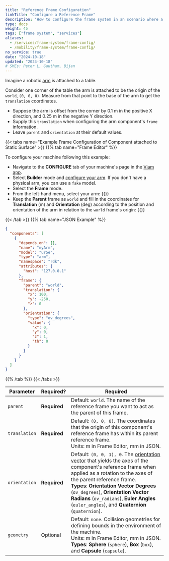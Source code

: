 ```yaml
---
title: "Reference Frame Configuration"
linkTitle: "Configure a Reference Frame"
description: "How to configure the frame system in an scenario where a component is fixed to a static object."
type: docs
weight: 45
tags: ["frame system", "services"]
aliases:
  - /services/frame-system/frame-config/
  - /mobility/frame-system/frame-config/
no_service: true
date: "2024-10-18"
updated: "2024-10-18"
# SMEs: Peter L, Gautham, Bijan
---
```


Imagine a robotic [arm](/components/arm/) is attached to a table.

Consider one corner of the table the arm is attached to be the origin of the `world`, `(0, 0, 0)`.
Measure from that point to the base of the arm to get the `translation` coordinates.

- Suppose the arm is offset from the corner by 0.1 m in the positive X direction, and 0.25 m in the negative Y direction.
- Supply this `translation` when configuring the arm component's `frame` information.
- Leave `parent` and `orientation` at their default values.

{{< tabs name="Example Frame Configuration of Component attached to Static Surface" >}}
{{% tab name="Frame Editor" %}}

To configure your machine following this example:

- Navigate to the **CONFIGURE** tab of your machine's page in the [Viam app](https://app.viam.com).
- Select **Builder** mode and [configure your arm](/components/arm/#configuration).
  If you don't have a physical arm, you can use a `fake` model.
- Select the **Frame** mode.
- From the left-hand menu, select your arm:
  {{<imgproc src="/services/frame-system/arm_default_frame.png" resize="500x" style="width: 300px" alt="Frame card for an arm with the default reference frame settings">}}
- Keep the **Parent** frame as `world` and fill in the coordinates for **Translation** (m) and **Orientation** (deg) according to the position and orientation of the arm in relation to the `world` frame's origin:
  {{<imgproc src="/services/frame-system/arm_frame.png" resize="500x" style="width: 300px" alt="Frame card for an arm with a translation of 0.1 meters and -0.25 meters configured">}}

{{< /tab >}}
{{% tab name="JSON Example" %}}

```json {class="line-numbers linkable-line-numbers"}
{
  "components": [
    {
      "depends_on": [],
      "name": "myArm",
      "model": "ur5e",
      "type": "arm",
      "namespace": "rdk",
      "attributes": {
        "host": "127.0.0.1"
      },
      "frame": {
        "parent": "world",
        "translation": {
          "x": 100,
          "y": -250,
          "z": 0
        },
        "orientation": {
          "type": "ov_degrees",
          "value": {
            "x": 0,
            "y": 0,
            "z": 1,
            "th": 0
          }
        }
      }
    }
  ]
}
```

{{% /tab %}}
{{< /tabs >}}

<!-- prettier-ignore -->
| Parameter | Required? | Required |
| --------- | ----------- | ----- |
| `parent`  | **Required** | Default: `world`. The name of the reference frame you want to act as the parent of this frame. |
| `translation` | **Required** | Default: `(0, 0, 0)`. The coordinates that the origin of this component's reference frame has within its parent reference frame. <br> Units: m in Frame Editor, mm in JSON. |
| `orientation`  | **Required** | Default: `(0, 0, 1), 0`. The [orientation vector](/internals/orientation-vector/) that yields the axes of the component's reference frame when applied as a rotation to the axes of the parent reference frame. <br> **Types**: **Orientation Vector Degrees** (`ov_degrees`), **Orientation Vector Radians** (`ov_radians`), **Euler Angles** (`euler_angles`), and **Quaternion** (`quaternion`). |
| `geometry`  | Optional | Default: `none`. Collision geometries for defining bounds in the environment of the machine. <br> Units: m in Frame Editor, mm in JSON. <br> **Types**: **Sphere** (`sphere`), **Box** (`box`), and **Capsule** (`capsule`). |
